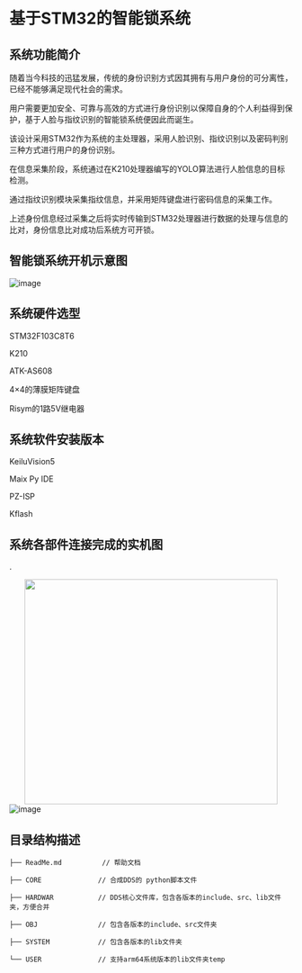 # 基于STM32的智能锁系统
## 系统功能简介
随着当今科技的迅猛发展，传统的身份识别方式因其拥有与用户身份的可分离性，已经不能够满足现代社会的需求。

用户需要更加安全、可靠与高效的方式进行身份识别以保障自身的个人利益得到保护，基于人脸与指纹识别的智能锁系统便因此而诞生。

该设计采用STM32作为系统的主处理器，采用人脸识别、指纹识别以及密码判别三种方式进行用户的身份识别。

在信息采集阶段，系统通过在K210处理器编写的YOLO算法进行人脸信息的目标检测。

通过指纹识别模块采集指纹信息，并采用矩阵键盘进行密码信息的采集工作。

上述身份信息经过采集之后将实时传输到STM32处理器进行数据的处理与信息的比对，身份信息比对成功后系统方可开锁。
## 智能锁系统开机示意图
![image](https://github.com/zyysin/INTELLIGENT-LOCK-SYSTEM-BASED-ON-STM32/blob/main/img/472321775.png)

## 系统硬件选型
STM32F103C8T6

K210

ATK-AS608

4×4的薄膜矩阵键盘

Risym的1路5V继电器
## 系统软件安装版本
KeiluVision5

Maix Py IDE

PZ-ISP

Kflash
##  系统各部件连接完成的实机图
.<div align=center><img src="https://github.com/zyysin/INTELLIGENT-LOCK-SYSTEM-BASED-ON-STM32/blob/main/img/sys.PNG" width="450" height="400" /></div>
![image](https://github.com/zyysin/INTELLIGENT-LOCK-SYSTEM-BASED-ON-STM32/blob/main/img/sys.PNG)

## 目录结构描述
    ├── ReadMe.md          // 帮助文档
    
    ├── CORE              // 合成DDS的 python脚本文件
    
    ├── HARDWAR           // DDS核心文件库，包含各版本的include、src、lib文件夹，方便合并
    
    ├── OBJ               // 包含各版本的include、src文件夹
    
    ├── SYSTEM            // 包含各版本的lib文件夹
    
    └── USER              // 支持arm64系统版本的lib文件夹temp                
